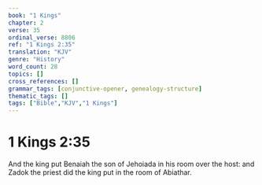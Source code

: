 ```yaml
---
book: "1 Kings"
chapter: 2
verse: 35
ordinal_verse: 8806
ref: "1 Kings 2:35"
translation: "KJV"
genre: "History"
word_count: 28
topics: []
cross_references: []
grammar_tags: [conjunctive-opener, genealogy-structure]
thematic_tags: []
tags: ["Bible","KJV","1 Kings"]
---
```


# 1 Kings 2:35

And the king put Benaiah the son of Jehoiada in his room over the host: and Zadok the priest did the king put in the room of Abiathar.
